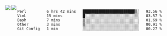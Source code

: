 <a href="https://github.com/anuraghazra/github-readme-stats">
  <img align="left" src="https://github-readme-stats.vercel.app/api?username=kfly8&count_private=true&show_icons=true&theme=calm" />
</a>
<a href="https://github.com/anuraghazra/github-readme-stats">
  <img align="left" src="https://github-readme-stats.vercel.app/api/top-langs/?username=kfly8&theme=calm&hide=HTML&exclude_repo=is3q-cr" />
</a>

<!--START_SECTION:waka-->
```text
Perl         6 hrs 42 mins   ███████████████████████▒░   93.56 % 
VimL         15 mins         █░░░░░░░░░░░░░░░░░░░░░░░░   03.57 % 
Bash         7 mins          ▒░░░░░░░░░░░░░░░░░░░░░░░░   01.69 % 
Other        3 mins          ▒░░░░░░░░░░░░░░░░░░░░░░░░   00.91 % 
Git Config   1 min           ░░░░░░░░░░░░░░░░░░░░░░░░░   00.27 % 
```
<!--END_SECTION:waka-->
